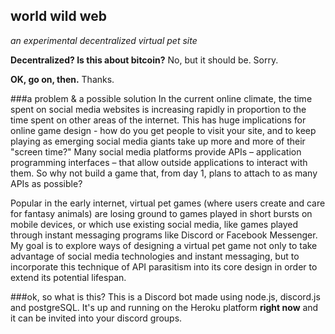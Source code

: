 ## world wild web
*an experimental decentralized virtual pet site*

**Decentralized? Is this about bitcoin?**
No, but it should be. Sorry.

**OK, go on, then.**
Thanks.

###a problem & a possible solution
In the current online climate, the time spent on social media websites is increasing rapidly in proportion to the time spent on other areas of the internet. This has huge implications for online game design - how do you get people to visit your site, and to keep playing as emerging social media giants take up more and more of their "screen time?" Many social media platforms provide APIs – application programming interfaces – that allow outside applications to interact with them. So why not build a game that, from day 1, plans to attach to as many APIs as possible?

Popular in the early internet, virtual pet games (where users create and care for fantasy animals) are losing ground to games played in short bursts on mobile devices, or which use existing social media, like games played through instant messaging programs like Discord or Facebook Messenger. My goal is to explore ways of designing a virtual pet game not only to take advantage of social media technologies and instant messaging, but to incorporate this technique of API parasitism into its core design in order to extend its potential lifespan.  

###ok, so what is this?
This is a Discord bot made using node.js, discord.js and postgreSQL.
It's up and running on the Heroku platform **right now** and it can be invited into your discord groups.
